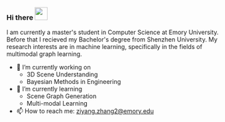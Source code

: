 ### Hi there <img src='https://camo.githubusercontent.com/e8e7b06ecf583bc040eb60e44eb5b8e0ecc5421320a92929ce21522dbc34c891/68747470733a2f2f6d656469612e67697068792e636f6d2f6d656469612f6876524a434c467a6361737252346961377a2f67697068792e676966' width=30>

I am currently a master's student in Computer Science at Emory University. Before that I recieved my Bachelor's degree from Shenzhen University. My research interests are in machine learning, specifically in the fields of multimodal graph learning.

- 🔭 I’m currently working on
  -  3D Scene Understanding
  -  Bayesian Methods in Engineering
- 🌱 I’m currently learning
  -  Scene Graph Generation
  -  Multi-modal Learning
- 📫 How to reach me: ziyang.zhang2@emory.edu
